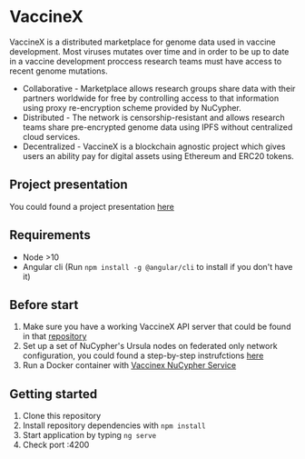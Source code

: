 # VaccineX

VaccineX is a distributed marketplace for genome data used in vaccine development. Most viruses mutates over time and in order to be up to date in a vaccine development proccess research teams must have access to recent genome mutations. 

* Collaborative - Marketplace allows research groups share data with their partners worldwide for free by controlling access to that information using proxy re-encryption scheme provided by NuCypher.
* Distributed - The network is censorship-resistant and allows research teams share pre-encrypted genome data using IPFS without centralized cloud services.
* Decentralized - VaccineX is a blockchain agnostic project which gives users an ability pay for digital assets using Ethereum and ERC20 tokens.

## Project presentation
You could found a project presentation [here](https://drive.google.com/file/d/1e9SeVeltAzGXgycJx-RmXVoIQvskY6PE/view?usp=sharing)

## Requirements

* Node >10
* Angular cli (Run `npm install -g @angular/cli` to install if you don't have it)

## Before start
1. Make sure you have a working VaccineX API server that could be found in that [repository](https://github.com/bahadylbekov/vaccinex_api "VaccineX API")
2. Set up a set of NuCypher's Ursula nodes on federated only network configuration, you could found a step-by-step instrufctions [here](https://docs.nucypher.com/en/latest/guides/network_node/ursula_configuration_guide.html)
3. Run a Docker container with [Vaccinex NuCypher Service](https://github.com/bahadylbekov/vaccinex-nucypher-service)

## Getting started

1. Clone this repository
2. Install repository dependencies with `npm install`
2. Start application by typing `ng serve`
3. Check port :4200
